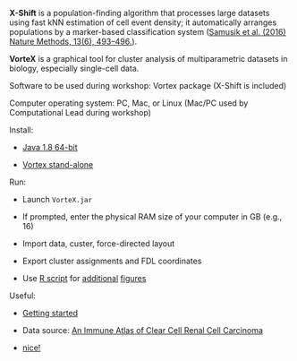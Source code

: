 
**X-Shift** is a population-finding algorithm that processes large datasets using fast kNN estimation of cell event density; it automatically arranges populations by a marker-based classification system ([Samusik et al. (2016) Nature Methods, 13(6), 493–496.](https://www.nature.com/articles/nmeth.3863)).

**VorteX** is a graphical tool for cluster analysis of multiparametric datasets in biology, especially single-cell data.

Software to be used during workshop: Vortex package (X-Shift is included)

Computer operating system: PC, Mac, or Linux (Mac/PC used by Computational Lead during workshop)

Install:

  - [Java 1.8 64-bit](http://www.oracle.com/technetwork/java/javase/downloads/jre8-downloads-2133155.html)
  
  - [Vortex stand-alone](https://github.com/nolanlab/vortex/releases)

Run:

  - Launch `VorteX.jar`
  
  - If prompted, enter the physical RAM size of your computer in GB (e.g., 16)
  
  - Import data, custer, force-directed layout
  
  - Export cluster assignments and FDL coordinates
  
  - Use [R script](https://github.com/raredd/cytof/blob/master/xshift.R) for [additional](https://github.com/raredd/cytof/blob/master/pl1.pdf) [figures](https://github.com/raredd/cytof/blob/master/pl2.pdf)

Useful:
  
  - [Getting started](https://github.com/nolanlab/vortex/wiki/Getting-Started)
  
  - Data source: [An Immune Atlas of Clear Cell Renal Cell Carcinoma](https://www.ncbi.nlm.nih.gov/pubmed/28475899)
  
  - [nice!](https://en.wikipedia.org/wiki/Nice_(Unix))
